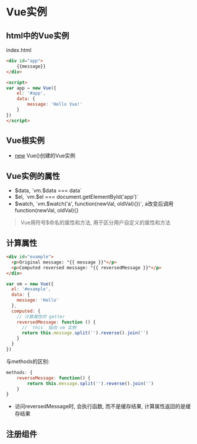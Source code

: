 # Vue实例

## html中的Vue实例

index.html

```html
<div id="app">
    {{message}}
</div>

<script>
var app = new Vue({
    el: '#app',
    data: {
        message: 'Hello Vue!'
    }
})
</script>
```

## Vue根实例

- [new](JavaScript_Operator_New.md) Vue()创建的Vue实例


## Vue实例的属性

- $data, `vm.$data === data`
- $el, `vm.$el === document.getElementById('app')`
- $watch, `vm.$watch('a', function(newVal, oldVal){})`, a改变后调用function(newVal, oldVal){}

> Vue用符号$命名的属性和方法, 用于区分用户自定义的属性和方法

## 计算属性

```html
<div id="example">
  <p>Original message: "{{ message }}"</p>
  <p>Computed reversed message: "{{ reversedMessage }}"</p>
</div>
```

```js
var vm = new Vue({
  el: '#example',
  data: {
    message: 'Hello'
  },
  computed: {
    // 计算属性的 getter
    reversedMessage: function () {
      // `this` 指向 vm 实例
      return this.message.split('').reverse().join('')
    }
  }
})
```

与methods的区别:

```js
methods: {
    reverseMessage: function() {
        return this.message.split('').reverse().join('')
    }
}
```

- 访问reversedMessage时, 会执行函数, 而不是缓存结果, 计算属性返回的是缓存结果

## 注册组件


